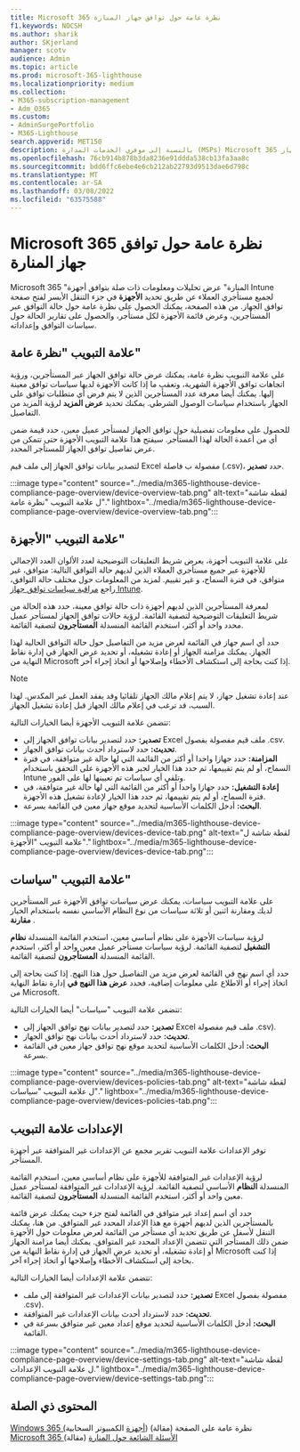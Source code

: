 ```yaml
---
title: Microsoft 365 نظرة عامة حول توافق جهاز المنارة
f1.keywords: NOCSH
ms.author: sharik
author: SKjerland
manager: scotv
audience: Admin
ms.topic: article
ms.prod: microsoft-365-lighthouse
ms.localizationpriority: medium
ms.collection:
- M365-subscription-management
- Adm_O365
ms.custom:
- AdminSurgePortfolio
- M365-Lighthouse
search.appverid: MET150
description: بالنسبة إلى موفري الخدمات المدارة (MSPs) Microsoft 365 المنارة، تعرف على صفحة توافق الجهاز.
ms.openlocfilehash: 76cb914b878b3da8236e91ddda538cb13fa3aa8c
ms.sourcegitcommit: bdd6ffc6ebe4e6cb212ab22793d9513dae6d798c
ms.translationtype: MT
ms.contentlocale: ar-SA
ms.lasthandoff: 03/08/2022
ms.locfileid: "63575588"
---
```

# <a name="microsoft-365-lighthouse-device-compliance-page-overview"></a>Microsoft 365 نظرة عامة حول توافق جهاز المنارة

Microsoft 365 "المنارة" عرض تحليلات ومعلومات ذات صلة بتوافق أجهزة Intune لجميع مستأجري العملاء عن طريق تحديد **الأجهزة** في جزء التنقل الأيسر لفتح صفحة توافق الجهاز. من هذه الصفحة، يمكنك الحصول على نظرة عامة حول حالة التوافق عبر المستأجرين، وعرض قائمة الأجهزة لكل مستأجر، والحصول على تقارير الحالة حول سياسات التوافق وإعداداته.

## <a name="overview-tab"></a>علامة التبويب "نظرة عامة"  
  
على علامة التبويب نظرة عامة، يمكنك عرض حالة توافق الجهاز عبر المستأجرين، ورؤية اتجاهات توافق الأجهزة الشهرية، وتعقب ما إذا كانت الأجهزة لديها سياسات توافق معينة إليها. يمكنك أيضا معرفة عدد المستأجرين الذين لا يتم فرض أي متطلبات توافق على الجهاز باستخدام سياسات الوصول الشرطي. يمكنك تحديد **عرض المزيد** لرؤية المزيد من التفاصيل.

للحصول على معلومات تفصيلية حول توافق الجهاز لمستأجر عميل معين، حدد قيمة ضمن أي من أعمدة الحالة لهذا المستأجر. سيفتح هذا علامة التبويب الأجهزة حتى تتمكن من عرض تفاصيل توافق الجهاز للمستأجر المحدد.

لتصدير بيانات توافق الجهاز إلى ملف قيم Excel مفصولة ب فاصلة (.csv)، حدد **تصدير**.

:::image type="content" source="../media/m365-lighthouse-device-compliance-page-overview/device-overview-tab.png" alt-text="لقطة شاشة ل علامة التبويب &quot;نظرة عامة&quot;." lightbox="../media/m365-lighthouse-device-compliance-page-overview/device-overview-tab.png":::

## <a name="devices-tab"></a>علامة التبويب "الأجهزة"

على علامة التبويب أجهزة، يعرض شريط التعليقات التوضيحية لعدد الألوان العدد الإجمالي للأجهزة عبر جميع مستأجري العملاء الذين لديهم حالة التوافق التالية: متوافق، غير متوافق، في فترة السماح، و غير تقييم. لمزيد من المعلومات حول مختلف حالة التوافق، راجع [مراقبة سياسات توافق جهاز Intune](/mem/intune/protect/compliance-policy-monitor).

لمعرفة المستأجرين الذين لديهم أجهزة ذات حالة توافق معينة، حدد هذه الحالة من شريط التعليقات التوضيحية لتصفية القائمة. لرؤية حالات توافق الجهاز لمستأجر عميل محدد واحد أو أكثر، استخدم القائمة المنسدلة **المستأجرون** لتصفية القائمة.

حدد أي اسم جهاز في القائمة لعرض مزيد من التفاصيل حول حالة التوافق الحالية لهذا الجهاز. يمكنك مزامنة الجهاز أو إعادة تشغيله، أو تحديد عرض  الجهاز في إدارة نقاط النهاية من Microsoft إذا كنت بحاجة إلى استكشاف الأخطاء وإصلاحها أو اتخاذ إجراء آخر.

> [!NOTE]
> عند إعادة تشغيل جهاز، لا يتم إعلام مالك الجهاز تلقائيا وقد يفقد العمل غير المكدس. لهذا السبب، قد ترغب في إعلام مالك الجهاز قبل إعادة تشغيل الجهاز.

تتضمن علامة التبويب الأجهزة أيضا الخيارات التالية:

- **تصدير:** حدد لتصدير بيانات توافق الجهاز إلى Excel ملف قيم مفصولة بفصول .csv.
- **تحديث:** حدد لاسترداد أحدث بيانات توافق الجهاز.
- **المزامنة:** حدد جهازا واحدا أو أكثر من القائمة التي لها حالة غير متوافقة، في فترة السماح، أو لم يتم تقييمها، ثم حدد هذا الخيار لجبر هذه الأجهزة على التحقق باستخدام Intune وتلقي أي سياسات تم تعيينها لها على الفور.
- **إعادة التشغيل:** حدد جهازا واحدا أو أكثر من القائمة التي لها حالة غير متوافقة، في فترة السماح، أو لم يتم تقييمها، ثم حدد هذا الخيار لإعادة تشغيل هذه الأجهزة.
- **البحث:** أدخل الكلمات الأساسية لتحديد موقع جهاز معين في القائمة بسرعة.
 
:::image type="content" source="../media/m365-lighthouse-device-compliance-page-overview/devices-device-tab.png" alt-text="لقطة شاشة ل علامة التبويب &quot;الأجهزة&quot;." lightbox="../media/m365-lighthouse-device-compliance-page-overview/devices-device-tab.png":::

## <a name="policies-tab"></a>علامة التبويب "سياسات"

على علامة التبويب سياسات، يمكنك عرض سياسات توافق الأجهزة عبر المستأجرين لديك ومقارنة اثنين أو ثلاثة سياسات من نوع النظام الأساسي نفسه باستخدام الخيار **مقارنة** .

لرؤية سياسات الأجهزة على نظام أساسي معين، استخدم القائمة المنسدلة **نظام التشغيل** لتصفية القائمة. لرؤية سياسات مستأجر عميل معين واحد أو أكثر، استخدم القائمة المنسدلة **المستأجرون** لتصفية القائمة.

حدد أي اسم نهج في القائمة لعرض مزيد من التفاصيل حول هذا النهج. إذا كنت بحاجة إلى اتخاذ إجراء أو الاطلاع على معلومات إضافية، فحدد **عرض هذا النهج في** إدارة نقاط النهاية من Microsoft.

تتضمن علامة التبويب "سياسات" أيضا الخيارات التالية:

- **تصدير:** حدد لتصدير بيانات نهج توافق الجهاز إلى Excel ملف قيم مفصولة .csv).
- **تحديث:** حدد لاسترداد أحدث بيانات نهج توافق الجهاز.
- **البحث:** أدخل الكلمات الأساسية لتحديد موقع نهج توافق جهاز معين في القائمة بسرعة.

:::image type="content" source="../media/m365-lighthouse-device-compliance-page-overview/devices-policies-tab.png" alt-text="لقطة شاشة ل علامة التبويب &quot;سياسات&quot;." lightbox="../media/m365-lighthouse-device-compliance-page-overview/devices-policies-tab.png":::

## <a name="settings-tab"></a>الإعدادات علامة التبويب

توفر الإعدادات علامة التبويب تقرير مجمع عن الإعدادات غير المتوافقة عبر أجهزة المستأجر. 

لرؤية الإعدادات غير المتوافقة للأجهزة على نظام أساسي معين، استخدم القائمة المنسدلة **النظام** الأساسي لتصفية القائمة. لرؤية الإعدادات غير المتوافقة لمستأجر عميل معين واحد أو أكثر، استخدم القائمة المنسدلة **المستأجرون** لتصفية القائمة.

حدد أي اسم إعداد غير متوافق في القائمة لفتح جزء حيث يمكنك عرض قائمة بالمستأجرين الذين لديهم أجهزة مع هذا الإعداد المحدد غير المتوافق. من هنا، يمكنك التنقل لأسفل عن طريق تحديد أي مستأجر من القائمة لعرض معلومات حول الأجهزة ضمن ذلك المستأجر التي تتضمن الإعداد المحدد غير المتوافق. يمكنك أيضا مزامنة الجهاز أو إعادة تشغيله، أو تحديد عرض  الجهاز في إدارة نقاط النهاية من Microsoft إذا كنت بحاجة إلى استكشاف الأخطاء وإصلاحها أو اتخاذ إجراء آخر.

تتضمن علامة الإعدادات أيضا الخيارات التالية:

- **تصدير:** حدد لتصدير بيانات الإعدادات غير المتوافقة إلى ملف Excel مفصولة بفصول .csv).
- **تحديث:** حدد لاسترداد أحدث بيانات الإعدادات غير المتوافقة.
- **البحث:** أدخل الكلمات الأساسية لتحديد موقع إعداد معين غير متوافق بسرعة في القائمة.

:::image type="content" source="../media/m365-lighthouse-device-compliance-page-overview/device-settings-tab.png" alt-text="لقطة شاشة ل علامة التبويب الإعدادات." lightbox="../media/m365-lighthouse-device-compliance-page-overview/device-settings-tab.png":::

## <a name="related-content"></a>المحتوى ذي الصلة

[Windows 365 (أجهزة](m365-lighthouse-win365-page-overview.md) الكمبيوتر السحابية) نظرة عامة على الصفحة (مقالة)\
[Microsoft 365 الأسئلة الشائعة حول المنارة](m365-lighthouse-faq.yml) (مقالة)
